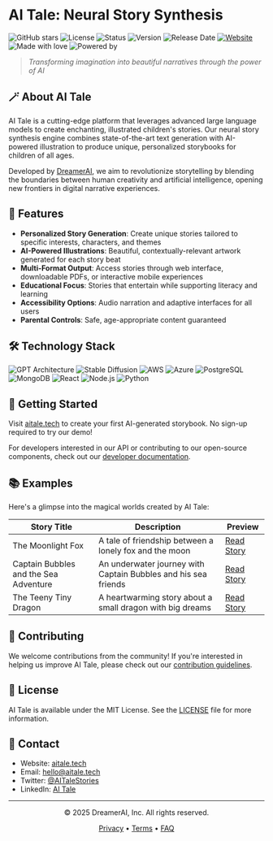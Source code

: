 # AI Tale: Neural Story Synthesis

![GitHub stars](https://img.shields.io/github/stars/ai-tale/core?style=social)
![License](https://img.shields.io/badge/license-MIT-blue)
![Status](https://img.shields.io/badge/status-active-success)
![Version](https://img.shields.io/badge/version-1.2.0-brightgreen)
![Release Date](https://img.shields.io/badge/release%20date-Mar%202025-informational)
[![Website](https://img.shields.io/badge/website-aitale.tech-orange)](https://aitale.tech)
![Made with love](https://img.shields.io/badge/made%20with-❤️-red)
![Powered by](https://img.shields.io/badge/powered%20by-DreamerAI-pink)

> *Transforming imagination into beautiful narratives through the power of AI*

## 🪄 About AI Tale

AI Tale is a cutting-edge platform that leverages advanced large language models to create enchanting, illustrated children's stories. Our neural story synthesis engine combines state-of-the-art text generation with AI-powered illustration to produce unique, personalized storybooks for children of all ages.

Developed by [DreamerAI](https://aitale.me), we aim to revolutionize storytelling by blending the boundaries between human creativity and artificial intelligence, opening new frontiers in digital narrative experiences.

## 🌟 Features

- **Personalized Story Generation**: Create unique stories tailored to specific interests, characters, and themes
- **AI-Powered Illustrations**: Beautiful, contextually-relevant artwork generated for each story beat
- **Multi-Format Output**: Access stories through web interface, downloadable PDFs, or interactive mobile experiences
- **Educational Focus**: Stories that entertain while supporting literacy and learning
- **Accessibility Options**: Audio narration and adaptive interfaces for all users
- **Parental Controls**: Safe, age-appropriate content guaranteed

## 🛠️ Technology Stack

![GPT Architecture](https://img.shields.io/badge/AI-Transformer-yellow)
![Stable Diffusion](https://img.shields.io/badge/Images-Stable_Diffusion-blue)
![AWS](https://img.shields.io/badge/Infrastructure-AWS-FF9900)
![Azure](https://img.shields.io/badge/Cloud-Azure-0078D4)
![PostgreSQL](https://img.shields.io/badge/Database-PostgreSQL-336791)
![MongoDB](https://img.shields.io/badge/Database-MongoDB-47A248)
![React](https://img.shields.io/badge/Frontend-React-61DAFB)
![Node.js](https://img.shields.io/badge/Backend-Node.js-339933)
![Python](https://img.shields.io/badge/ML_Pipeline-Python-3776AB)

## 🚀 Getting Started

Visit [aitale.tech](https://aitale.tech) to create your first AI-generated storybook. No sign-up required to try our demo!

For developers interested in our API or contributing to our open-source components, check out our [developer documentation](https://docs.aitale.tech).

## 📚 Examples

Here's a glimpse into the magical worlds created by AI Tale:

| Story Title | Description | Preview |
|-------------|-------------|---------|
| The Moonlight Fox | A tale of friendship between a lonely fox and the moon | [Read Story](https://aitale.tech/story/moonlight-fox) |
| Captain Bubbles and the Sea Adventure | An underwater journey with Captain Bubbles and his sea friends | [Read Story](https://aitale.tech/story/captain-bubbles) |
| The Teeny Tiny Dragon | A heartwarming story about a small dragon with big dreams | [Read Story](https://aitale.tech/story/teeny-dragon) |

## 🤝 Contributing

We welcome contributions from the community! If you're interested in helping us improve AI Tale, please check out our [contribution guidelines](https://github.com/ai-tale/ai-tale/blob/main/CONTRIBUTING.md).

## 📄 License

AI Tale is available under the MIT License. See the [LICENSE](https://github.com/ai-tale/ai-tale/blob/main/LICENSE) file for more information.

## 📮 Contact

- Website: [aitale.tech](https://aitale.tech)
- Email: [hello@aitale.tech](mailto:hello@aitale.tech)
- Twitter: [@AITaleStories](https://twitter.com/AITaleStories)
- LinkedIn: [AI Tale](https://linkedin.com/company/ai-tale)

---

<p align="center">
  © 2025 DreamerAI, Inc. All rights reserved.
</p>

<p align="center">
  <a href="https://aitale.tech/privacy">Privacy</a> •
  <a href="https://aitale.tech/terms">Terms</a> •
  <a href="https://aitale.tech/faq">FAQ</a>
</p>

